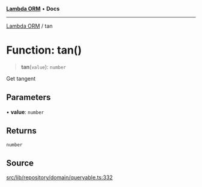 [**Lambda ORM**](../README.md) • **Docs**

***

[Lambda ORM](../README.md) / tan

# Function: tan()

> **tan**(`value`): `number`

Get tangent

## Parameters

• **value**: `number`

## Returns

`number`

## Source

[src/lib/repository/domain/queryable.ts:332](https://github.com/lambda-orm/lambdaorm-base/blob/5d74b344f8322b5f4e53698b0a2759c1bc628a31/src/lib/repository/domain/queryable.ts#L332)
